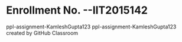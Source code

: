 # Enrollment No. --IIT2015142
ppl-assignment-KamleshGupta123
ppl-assignment-KamleshGupta123 created by GitHub Classroom
